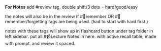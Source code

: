**For Notes**
add #review tag, double shift/3 dots = hard/good/easy 

the notes will also be in the review if #📍remember OR #📍remember/forgetting tags are being used. (had to start with hard first.)

notes with these tags will show up in flashcard button under tag folder in left sidebar.
put all #📹Lecture Notes in here. with active recall table, made with prompt. and review it spaced.